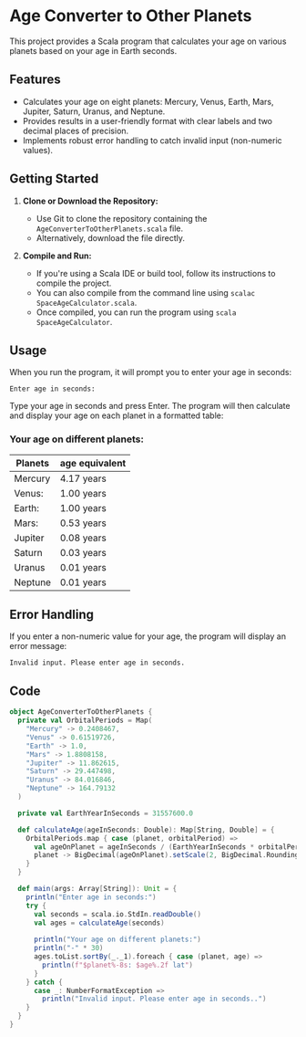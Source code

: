 # Age Converter to Other Planets

This project provides a Scala program that calculates your age on various planets based on your age in Earth seconds.

## Features

* Calculates your age on eight planets: Mercury, Venus, Earth, Mars, Jupiter, Saturn, Uranus, and Neptune.
* Provides results in a user-friendly format with clear labels and two decimal places of precision.
* Implements robust error handling to catch invalid input (non-numeric values).

## Getting Started

1. **Clone or Download the Repository:**
   - Use Git to clone the repository containing the `AgeConverterToOtherPlanets.scala` file.
   - Alternatively, download the file directly.

2. **Compile and Run:**
   - If you're using a Scala IDE or build tool, follow its instructions to compile the project.
   - You can also compile from the command line using `scalac SpaceAgeCalculator.scala`.
   - Once compiled, you can run the program using `scala SpaceAgeCalculator`.

## Usage

When you run the program, it will prompt you to enter your age in seconds:


    
    Enter age in seconds:
    
    
Type your age in seconds and press Enter. The program will then calculate and display your age on each planet in a formatted table:

### Your age on different planets:
Planets  | age equivalent
------------- | -------------
Mercury   |   4.17 years
Venus:  |    1.00 years
Earth:  |  1.00 years
Mars:    |   0.53 years
Jupiter  |  0.08 years
Saturn  | 0.03 years
Uranus  |  0.01 years
Neptune  | 0.01 years



## Error Handling

If you enter a non-numeric value for your age, the program will display an error message:

    Invalid input. Please enter age in seconds.


## Code

```scala
object AgeConverterToOtherPlanets {
  private val OrbitalPeriods = Map(
    "Mercury" -> 0.2408467,
    "Venus" -> 0.61519726,
    "Earth" -> 1.0,
    "Mars" -> 1.8808158,
    "Jupiter" -> 11.862615,
    "Saturn" -> 29.447498,
    "Uranus" -> 84.016846,
    "Neptune" -> 164.79132
  )

  private val EarthYearInSeconds = 31557600.0

  def calculateAge(ageInSeconds: Double): Map[String, Double] = {
    OrbitalPeriods.map { case (planet, orbitalPeriod) =>
      val ageOnPlanet = ageInSeconds / (EarthYearInSeconds * orbitalPeriod)
      planet -> BigDecimal(ageOnPlanet).setScale(2, BigDecimal.RoundingMode.HALF_UP).toDouble
    }
  }

  def main(args: Array[String]): Unit = {
    println("Enter age in seconds:")
    try {
      val seconds = scala.io.StdIn.readDouble()
      val ages = calculateAge(seconds)
      
      println("Your age on different planets:")
      println("-" * 30)
      ages.toList.sortBy(_._1).foreach { case (planet, age) =>
        println(f"$planet%-8s: $age%.2f lat")
      }
    } catch {
      case _: NumberFormatException => 
        println("Invalid input. Please enter age in seconds..")
    }
  }
}

```

